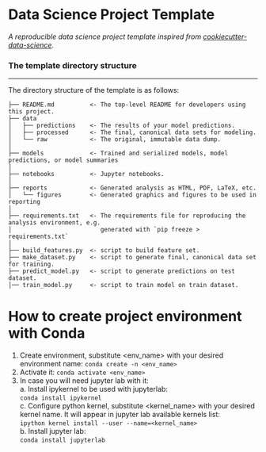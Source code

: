 # Data Science Project Template

_A reproducible data science project template inspired from [cookiecutter-data-science](http://drivendata.github.io/cookiecutter-data-science/)._


### The template directory structure
------------

The directory structure of the template is as follows: 

```
├── README.md          <- The top-level README for developers using this project.
├── data
│   ├── predictions    <- The results of your model predictions.
│   ├── processed      <- The final, canonical data sets for modeling.
│   └── raw            <- The original, immutable data dump.
│
├── models             <- Trained and serialized models, model predictions, or model summaries
│
├── notebooks          <- Jupyter notebooks.
│
├── reports            <- Generated analysis as HTML, PDF, LaTeX, etc.
│   └── figures        <- Generated graphics and figures to be used in reporting
│
├── requirements.txt   <- The requirements file for reproducing the analysis environment, e.g.
│                         generated with `pip freeze > requirements.txt`
│
├── build_features.py  <- script to build feature set.
├── make_dataset.py    <- script to generate final, canonical data set for training.
├── predict_model.py   <- script to generate predictions on test dataset.
│── train_model.py     <- script to train model on train dataset.

```

# How to create project environment with Conda

1. Create environment, substitute <env_name> with your desired environment name: `conda create -n <env_name>`
2. Activate it: `conda activate <env_name>`
3. In case you will need jupyter lab with it:  
    a. Install ipykernel to be used with jupyterlab:  
	`conda install ipykernel`  
    c. Configure python kernel, substitute <kernel_name> with your desired kernel name. It will appear in jupyter lab available kernels list:  
	`ipython kernel install --user --name=<kernel_name>`  
    b. Install jupyter lab:  
	`conda install jupyterlab`  
